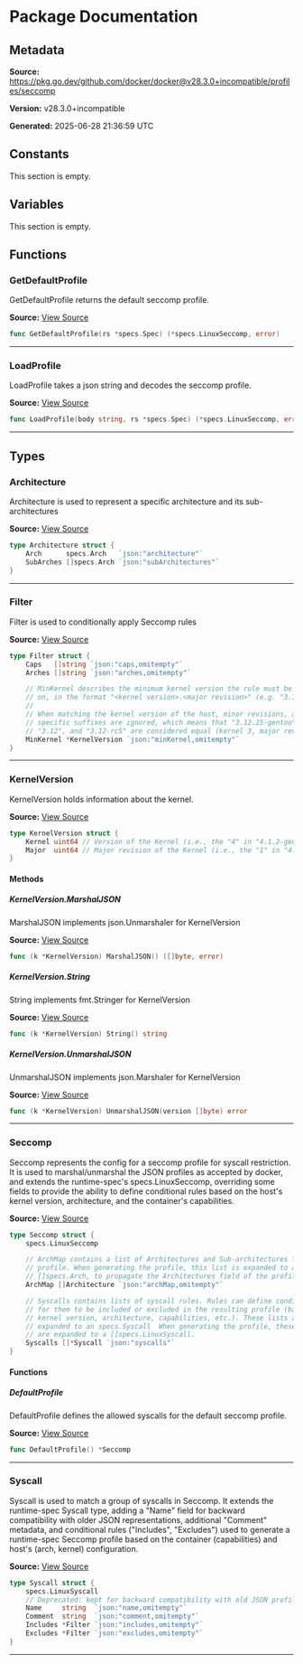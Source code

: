 # Package Documentation

## Metadata

**Source:** https://pkg.go.dev/github.com/docker/docker@v28.3.0+incompatible/profiles/seccomp

**Version:** v28.3.0+incompatible

**Generated:** 2025-06-28 21:36:59 UTC

## Constants

This section is empty.

## Variables

This section is empty.

## Functions

### GetDefaultProfile

GetDefaultProfile returns the default seccomp profile.

**Source:** [View Source](https://github.com/docker/docker/blob/v28.3.0/profiles/seccomp/seccomp_linux.go#L15)  

```go
func GetDefaultProfile(rs *specs.Spec) (*specs.LinuxSeccomp, error)
```

---

### LoadProfile

LoadProfile takes a json string and decodes the seccomp profile.

**Source:** [View Source](https://github.com/docker/docker/blob/v28.3.0/profiles/seccomp/seccomp_linux.go#L20)  

```go
func LoadProfile(body string, rs *specs.Spec) (*specs.LinuxSeccomp, error)
```

---

## Types

### Architecture

Architecture is used to represent a specific architecture
and its sub-architectures

**Source:** [View Source](https://github.com/docker/docker/blob/v28.3.0/profiles/seccomp/seccomp.go#L35)  

```go
type Architecture struct {
	Arch      specs.Arch   `json:"architecture"`
	SubArches []specs.Arch `json:"subArchitectures"`
}
```

---

### Filter

Filter is used to conditionally apply Seccomp rules

**Source:** [View Source](https://github.com/docker/docker/blob/v28.3.0/profiles/seccomp/seccomp.go#L41)  

```go
type Filter struct {
	Caps   []string `json:"caps,omitempty"`
	Arches []string `json:"arches,omitempty"`

	// MinKernel describes the minimum kernel version the rule must be applied
	// on, in the format "<kernel version>.<major revision>" (e.g. "3.12").
	//
	// When matching the kernel version of the host, minor revisions, and distro-
	// specific suffixes are ignored, which means that "3.12.25-gentoo", "3.12-1-amd64",
	// "3.12", and "3.12-rc5" are considered equal (kernel 3, major revision 12).
	MinKernel *KernelVersion `json:"minKernel,omitempty"`
}
```

---

### KernelVersion

KernelVersion holds information about the kernel.

**Source:** [View Source](https://github.com/docker/docker/blob/v28.3.0/profiles/seccomp/seccomp.go#L69)  

```go
type KernelVersion struct {
	Kernel uint64 // Version of the Kernel (i.e., the "4" in "4.1.2-generic")
	Major  uint64 // Major revision of the Kernel (i.e., the "1" in "4.1.2-generic")
}
```

#### Methods

##### KernelVersion.MarshalJSON

MarshalJSON implements json.Unmarshaler for KernelVersion

**Source:** [View Source](https://github.com/docker/docker/blob/v28.3.0/profiles/seccomp/seccomp.go#L83)  

```go
func (k *KernelVersion) MarshalJSON() ([]byte, error)
```

##### KernelVersion.String

String implements fmt.Stringer for KernelVersion

**Source:** [View Source](https://github.com/docker/docker/blob/v28.3.0/profiles/seccomp/seccomp.go#L75)  

```go
func (k *KernelVersion) String() string
```

##### KernelVersion.UnmarshalJSON

UnmarshalJSON implements json.Marshaler for KernelVersion

**Source:** [View Source](https://github.com/docker/docker/blob/v28.3.0/profiles/seccomp/seccomp.go#L88)  

```go
func (k *KernelVersion) UnmarshalJSON(version []byte) error
```

---

### Seccomp

Seccomp represents the config for a seccomp profile for syscall restriction.
It is used to marshal/unmarshal the JSON profiles as accepted by docker, and
extends the runtime-spec's specs.LinuxSeccomp, overriding some fields to
provide the ability to define conditional rules based on the host's kernel
version, architecture, and the container's capabilities.

**Source:** [View Source](https://github.com/docker/docker/blob/v28.3.0/profiles/seccomp/seccomp.go#L17)  

```go
type Seccomp struct {
	specs.LinuxSeccomp

	// ArchMap contains a list of Architectures and Sub-architectures for the
	// profile. When generating the profile, this list is expanded to a
	// []specs.Arch, to propagate the Architectures field of the profile.
	ArchMap []Architecture `json:"archMap,omitempty"`

	// Syscalls contains lists of syscall rules. Rules can define conditions
	// for them to be included or excluded in the resulting profile (based on
	// kernel version, architecture, capabilities, etc.). These lists are
	// expanded to an specs.Syscall  When generating the profile, these lists
	// are expanded to a []specs.LinuxSyscall.
	Syscalls []*Syscall `json:"syscalls"`
}
```

#### Functions

##### DefaultProfile

DefaultProfile defines the allowed syscalls for the default seccomp profile.

**Source:** [View Source](https://github.com/docker/docker/blob/v28.3.0/profiles/seccomp/default_linux.go#L46)  

```go
func DefaultProfile() *Seccomp
```

---

### Syscall

Syscall is used to match a group of syscalls in Seccomp. It extends the
runtime-spec Syscall type, adding a "Name" field for backward compatibility
with older JSON representations, additional "Comment" metadata, and conditional
rules ("Includes", "Excludes") used to generate a runtime-spec Seccomp profile
based on the container (capabilities) and host's (arch, kernel) configuration.

**Source:** [View Source](https://github.com/docker/docker/blob/v28.3.0/profiles/seccomp/seccomp.go#L59)  

```go
type Syscall struct {
	specs.LinuxSyscall
	// Deprecated: kept for backward compatibility with old JSON profiles, use Names instead
	Name     string  `json:"name,omitempty"`
	Comment  string  `json:"comment,omitempty"`
	Includes *Filter `json:"includes,omitempty"`
	Excludes *Filter `json:"excludes,omitempty"`
}
```

---

